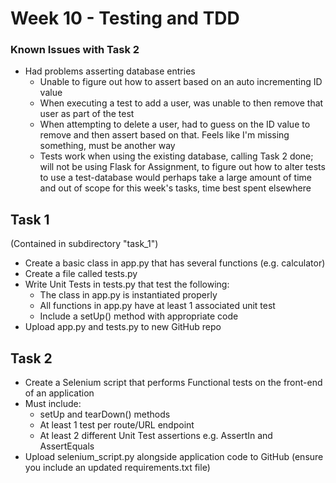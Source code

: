 # Week 10 - Testing and TDD

### Known Issues with Task 2

- Had problems asserting database entries
  - Unable to figure out how to assert based on an auto incrementing ID value
  - When executing a test to add a user, was unable to then remove that user as part of the test
  - When attempting to delete a user, had to guess on the ID value to remove and then assert based on that. Feels like I'm missing something, must be another way
  - Tests work when using the existing database, calling Task 2 done; will not be using Flask for Assignment, to figure out how to alter tests to use a test-database would perhaps take a large amount of time and out of scope for this week's tasks, time best spent elsewhere

## Task 1

(Contained in subdirectory "task_1")

- Create a basic class in app.py that has several functions (e.g. calculator)
- Create a file called tests.py
- Write Unit Tests in tests.py that test the following:
  - The class in app.py is instantiated properly
  - All functions in app.py have at least 1 associated  unit test
  - Include a setUp() method with appropriate code
- Upload app.py and tests.py to new GitHub repo

## Task 2

- Create a Selenium script that performs Functional tests on the front-end of an application
- Must include:
  - setUp and tearDown() methods
  - At least 1 test per route/URL endpoint
  - At least 2 different Unit Test assertions e.g. AssertIn and AssertEquals
- Upload selenium_script.py alongside application code to GitHub (ensure you include an updated requirements.txt file)